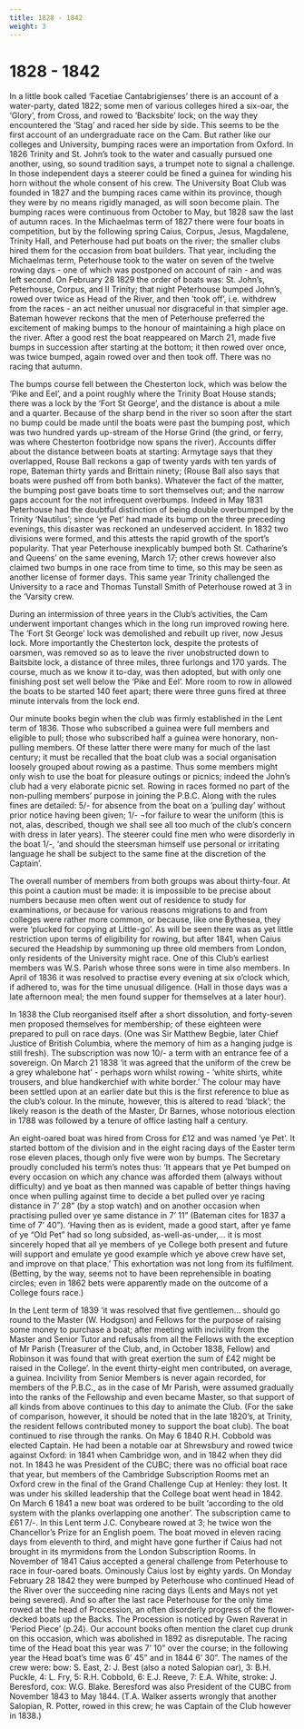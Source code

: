 ```yaml
---
title: 1828 - 1842
weight: 3
---
```


# 1828 - 1842

In a little book called ‘Facetiae Cantabrigienses’ there is an account of a water-party, dated 1822; some men of various colleges hired a six-oar, the ‘Glory’, from Cross, and rowed to ‘Backsbite’ lock; on the way they encountered the ‘Stag’ and raced her side by side. This seems to be the first account of an undergraduate race on the Cam. But rather like our colleges and University, bumping races were an importation from Oxford. In 1826 Trinity and St. John’s took to the water and casually pursued one another, using, so sound tradition says, a trumpet note to signal a challenge. In those independent days a steerer could be fined a guinea for winding his horn without the whole consent of his crew. The University Boat Club was founded in 1827 and the bumping races came within its province, though they were by no means rigidly managed, as will soon become plain. The bumping races were continuous from October to May, but 1828 saw the last of autumn races. In the Michaelmas term of 1827 there were four boats in competition, but by the following spring Caius, Corpus, Jesus, Magdalene, Trinity Hall, and Peterhouse had put boats on the river; the smaller clubs hired them for the occasion from boat builders. That year, including the Michaelmas term, Peterhouse took to the water on seven of the twelve rowing days - one of which was postponed on account of rain - and was left second. On February 28 1829 the order of boats was: St. John’s, Peterhouse, Corpus, and II Trinity; that night Peterhouse bumped John’s, rowed over twice as Head of the River, and then ‘took off’, i.e. withdrew from the races - an act neither unusual nor disgraceful in that simpler age. Bateman however reckons that the men of Peterhouse preferred the excitement of making bumps to the honour of maintaining a high place on the river. After a good rest the boat reappeared on March 21, made five bumps in succession after starting at the bottom; it then rowed over once, was twice bumped, again rowed over and then took off. There was no racing that autumn.

The bumps course fell between the Chesterton lock, which was below the ‘Pike and Eel’, and a point roughly where the Trinity Boat House stands; there was a lock by the ‘Fort St George’, and the distance is about a mile and a quarter. Because of the sharp bend in the river so soon after the start no bump could be made until the boats were past the bumping post, which was two hundred yards up-stream of the Horse Grind (the grind, or ferry, was where Chesterton footbridge now spans the river). Accounts differ about the distance between boats at starting: Armytage says that they overlapped, Rouse Ball reckons a gap of twenty yards with ten yards of rope, Bateman thirty yards and Brittain ninety; (Rouse Ball also says that boats were pushed off from both banks). Whatever the fact of the matter, the bumping post gave boats time to sort themselves out; and the narrow gaps account for the not infrequent overbumps. Indeed in May 1831 Peterhouse had the doubtful distinction of being double overbumped by the Trinity ‘Nautilus’; since ‘ye Pet’ had made its bump on the three preceding evenings, this disaster was reckoned an undeserved accident. In 1832 two divisions were formed, and this attests the rapid growth of the sport’s popularity. That year Peterhouse inexplicably bumped both St. Catharine’s and Queens’ on the same evening, March 17; other crews however also claimed two bumps in one race from time to time, so this may be seen as another license of former days. This same year Trinity challenged the University to a race and Thomas Tunstall Smith of Peterhouse rowed at 3 in the ‘Varsity crew.

During an intermission of three years in the Club’s activities, the Cam underwent important changes which in the long run improved rowing here. The ‘Fort St George’ lock was demolished and rebuilt up river, now Jesus lock. More importantly the Chesterton lock, despite the protests of oarsmen, was removed so as to leave the river unobstructed down to Baitsbite lock, a distance of three miles, three furlongs and 170 yards. The course, much as we know it to-day, was then adopted, but with only one finishing post set well below the ‘Pike and Eel’. More room to row in allowed the boats to be started 140 feet apart; there were three guns fired at three minute intervals from the lock end.

Our minute books begin when the club was firmly established in the Lent term of 1836. Those who subscribed a guinea were full members and eligible to pull; those who subscribed half a guinea were honorary, non-pulling members. Of these latter there were many for much of the last century; it must be recalled that the boat club was a social organisation loosely grouped about rowing as a pastime. Thus some members might only wish to use the boat for pleasure outings or picnics; indeed the John’s club had a very elaborate picnic set. Rowing in races formed no part of the non-pulling members’ purpose in joining the P.B.C. Along with the rules fines are detailed: 5/- for absence from the boat on a ’pulling day’ without prior notice having been given; 1/- ¬for failure to wear the uniform (this is not, alas, described, though we shall see all too much of the club’s concern with dress in later years). The steerer could fine men who were disorderly in the boat 1/-, ‘and should the steersman himself use personal or irritating language he shall be subject to the same fine at the discretion of the Captain’.

The overall number of members from both groups was about thirty-four. At this point a caution must be made: it is impossible to be precise about numbers because men often went out of residence to study for examinations, or because for various reasons migrations to and from colleges were rather more common, or because, like one Bythesea, they were ‘plucked for copying at Little-go’. As will be seen there was as yet little restriction upon terms of eligibility for rowing, but after 1841, when Caius secured the Headship by summoning up three old members from London, only residents of the University might race. One of this Club’s earliest members was W.S. Parish whose three sons were in time also members. In April of 1836 it was resolved to practise every evening at six o’clock which, if adhered to, was for the time unusual diligence. (Hall in those days was a late afternoon meal; the men found supper for themselves at a later hour).

In 1838 the Club reorganised itself after a short dissolution, and forty-seven men proposed themselves for membership; of these eighteen were prepared to pull on race days. (One was Sir Matthew Begbie, later Chief Justice of British Columbia, where the memory of him as a hanging judge is still fresh). The subscription was now 10/- a term with an entrance fee of a sovereign. On March 21 1838 ‘it was agreed that the uniform of the crew be a grey whalebone hat’ - perhaps worn whilst rowing - ’white shirts, white trousers, and blue handkerchief with white border.’ The colour may have been settled upon at an earlier date but this is the first reference to blue as the club’s colour. In the minute, however, this is altered to read ‘black’; the likely reason is the death of the Master, Dr Barnes, whose notorious election in 1788 was followed by a tenure of office lasting half a century.

An eight-oared boat was hired from Cross for £12 and was named ‘ye Pet’. It started bottom of the division and in the eight racing days of the Easter term rose eleven places, though only five were won by bumps. The Secretary proudly concluded his term’s notes thus: ‘It appears that ye Pet bumped on every occasion on which any chance was afforded them (always without difficulty) and ye boat as then manned was capable of better things having once when pulling against time to decide a bet pulled over ye racing distance in 7’ 28” (by a stop watch) and on another occasion when practising pulled over ye same distance in 7’ 11” (Bateman cites for 1837 a time of 7’ 40”). ‘Having then as is evident, made a good start, after ye fame of ye “Old Pet” had so long subsided, as-well-as-under,... it is most sincerely hoped that all ye members of ye College both present and future will support and emulate ye good example which ye above crew have set, and improve on that place.’ This exhortation was not long from its fulfilment. (Betting, by the way, seems not to have been reprehensible in boating circles; even in 1862 bets were apparently made on the outcome of a College fours race.)

In the Lent term of 1839 ‘it was resolved that five gentlemen... should go round to the Master (W. Hodgson) and Fellows for the purpose of raising some money to purchase a boat; after meeting with incivility from the Master and Senior Tutor and refusals from all the Fellows with the exception of Mr Parish (Treasurer of the Club, and, in October 1838, Fellow) and Robinson it was found that with great exertion the sum of £42 might be raised in the College’. In the event thirty-eight men contributed, on average, a guinea. Incivility from Senior Members is never again recorded, for members of the P.B.C., as in the case of Mr Parish, were assumed gradually into the ranks of the Fellowship and even became Master, so that support of all kinds from above continues to this day to animate the Club. (For the sake of comparison, however, it should be noted that in the late 1820’s, at Trinity, the resident fellows contributed money to support the boat club). The boat continued to rise through the ranks. On May 6 1840 R.H. Cobbold was elected Captain. He had been a notable oar at Shrewsbury and rowed twice against Oxford: in 1841 when Cambridge won, and in 1842 when they did not. In 1843 he was President of the CUBC; there was no official boat race that year, but members of the Cambridge Subscription Rooms met an Oxford crew in the final of the Grand Challenge Cup at Henley: they lost. It was under his skilled leadership that the College boat went head in 1842. On March 6 1841 a new boat was ordered to be built ‘according to the old system with the planks overlapping one another’. The subscription came to £61 7/-. In this Lent term J.C. Conybeare rowed at 3; he twice won the Chancellor’s Prize for an English poem. The boat moved in eleven racing days from eleventh to third, and might have gone further if Caius had not brought in its myrmidons from the London Subscription Rooms. In November of 1841 Caius accepted a general challenge from Peterhouse to race in four-oared boats. Ominously Caius lost by eighty yards. On Monday February 28 1842 they were bumped by Peterhouse who continued Head of the River over the succeeding nine racing days (Lents and Mays not yet being severed). And so after the last race Peterhouse for the only time rowed at the head of Procession, an often disorderly progress of the flower-decked boats up the Backs. The Procession is noticed by Gwen Raverat in ‘Period Piece’ (p.24). Our account books often mention the claret cup drunk on this occasion, which was abolished in 1892 as disreputable. The racing time of the Head boat this year was 7’ 10” over the course; in the following year the Head boat’s time was 6’ 45” and in 1844 6’ 30”. The names of the crew were: bow: S. East, 2: J. Best (also a noted Salopian oar), 3: B.H. Puckle, 4: L. Fry, 5: R.H. Cobbold, 6: E.J. Reeve, 7: E.A. White, stroke: J. Beresford, cox: W.G. Blake. Beresford was also President of the CUBC from November 1843 to May 1844. (T.A. Walker asserts wrongly that another Salopian, R. Potter, rowed in this crew; he was Captain of the Club however in 1838.)
